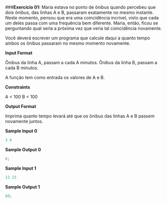 ###**Exercício 01:**
Maria estava no ponto de ônibus quando percebeu que dois ônibus, das linhas A e B, passaram exatamente no mesmo instante. Neste momento, pensou que era uma coincidência incrível, visto que cada um deles passa com uma frequência bem diferente. Maria, então, ficou se perguntando qual seria a próxima vez que veria tal coincidência novamente.

Você deverá escrever um programa que calcule daqui a quanto tempo ambos os ônibus passaram no mesmo momento novamente.

**Input Format**

Ônibus da linha A, passam a cada A minutos. Ônibus da linha B, passam a cada B minutos.

A função tem como entrada os valores de A e B.

**Constraints**

A < 100 B < 100

**Output Format**

Imprima quanto tempo levará até que os ônibus das linhas A e B passem novamente juntos.

**Sample Input 0**

```javascript
3 6
```

**Sample Output 0**

```javascript
6;
```

**Sample Input 1**

```javascript
12 15
```

**Sample Output 1**

```javascript
60;
```
